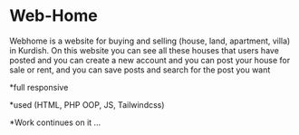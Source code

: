 # Web-Home

Webhome is a website for buying and selling (house, land, apartment, villa) in Kurdish.  On this website you can see all these houses that users have posted and you can create a new account and you can post your house for sale or rent, and you can save posts and search for the post you want



*full responsive

*used (HTML, PHP OOP, JS, Tailwindcss)
 
*Work continues on it ...
